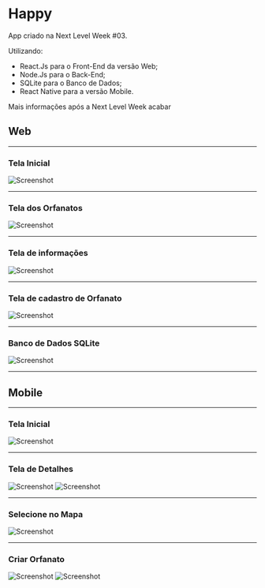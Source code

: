 # Happy

App criado na Next Level Week #03.

Utilizando: 

 * React.Js para o Front-End da versão Web;
 * Node.Js para o Back-End;
 * SQLite para o Banco de Dados;
 * React Native para a versão Mobile.

Mais informações após a Next Level Week acabar

## Web

---

### Tela Inicial

![Screenshot](Screenshots/TelaInicial.png)

---

### Tela dos Orfanatos

![Screenshot](Screenshots/Map.png)

---

### Tela de informações

![Screenshot](Screenshots/Orphanage.png)

---

### Tela de cadastro de Orfanato

![Screenshot](Screenshots/CreateOrphanage.png)

---

### Banco de Dados SQLite

![Screenshot](Screenshots/sqlite.png)

---

## Mobile

---

### Tela Inicial

![Screenshot](Screenshots/MobileInicio.png)

---

### Tela de Detalhes

![Screenshot](Screenshots/MobileDetails.png)
![Screenshot](Screenshots/MobileDetails2.png)

---

### Selecione no Mapa

![Screenshot](Screenshots/MobileSelectMap.png)

---

### Criar Orfanato

![Screenshot](Screenshots/MobileCreate.png)
![Screenshot](Screenshots/MobileCreate2.png)

